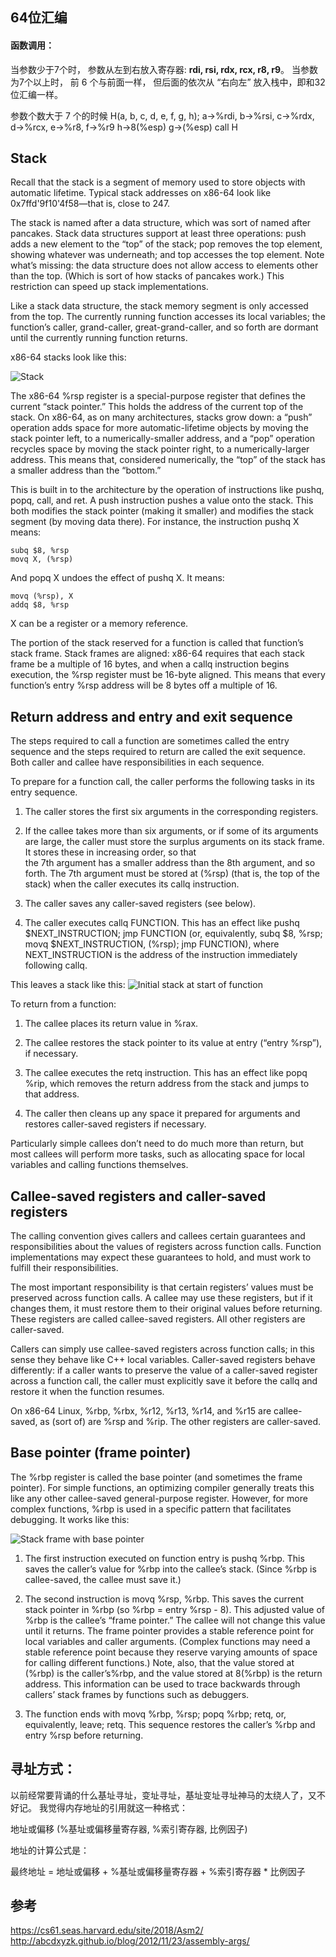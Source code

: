 ## 64位汇编
#### 函数调用：

当参数少于7个时， 参数从左到右放入寄存器: **rdi, rsi, rdx, rcx, r8, r9**。
当参数为7个以上时， 前 6 个与前面一样， 但后面的依次从 “右向左” 放入栈中，即和32位汇编一样。

参数个数大于 7 个的时候
H(a, b, c, d, e, f, g, h);
a->%rdi, b->%rsi, c->%rdx, d->%rcx, e->%r8, f->%r9
h->8(%esp)
g->(%esp)
call H

## Stack
Recall that the stack is a segment of memory used to store objects with automatic lifetime. Typical stack addresses on x86-64 look like 0x7ffd'9f10'4f58—that is, close to 247.

The stack is named after a data structure, which was sort of named after pancakes. Stack data structures support at least three operations: push adds a new element to the “top” of the stack; pop removes the top element, showing whatever was underneath; and top accesses the top element. Note what’s missing: the data structure does not allow access to elements other than the top. (Which is sort of how stacks of pancakes work.) This restriction can speed up stack implementations.

Like a stack data structure, the stack memory segment is only accessed from the top. The currently running function accesses its local variables; the function’s caller, grand-caller, great-grand-caller, and so forth are dormant until the currently running function returns.

x86-64 stacks look like this:

![Stack](https://cs61.seas.harvard.edu/site/img/stack-2018-01.png)

The x86-64 %rsp register is a special-purpose register that defines the current “stack pointer.” This holds the address of the current top of the stack. On x86-64, as on many architectures, stacks grow down: a “push” operation adds space for more automatic-lifetime objects by moving the stack pointer left, to a numerically-smaller address, and a “pop” operation recycles space by moving the stack pointer right, to a numerically-larger address. This means that, considered numerically, the “top” of the stack has a smaller address than the “bottom.”

This is built in to the architecture by the operation of instructions like pushq, popq, call, and ret. A push instruction pushes a value onto the stack. This both modifies the stack pointer (making it smaller) and modifies the stack segment (by moving data there). For instance, the instruction pushq X means:
```
subq $8, %rsp
movq X, (%rsp)
```
And popq X undoes the effect of pushq X. It means:
```
movq (%rsp), X
addq $8, %rsp
```
X can be a register or a memory reference.

The portion of the stack reserved for a function is called that function’s stack frame. Stack frames are aligned: x86-64 requires that each stack frame be a multiple of 16 bytes, and when a callq instruction begins execution, the %rsp register must be 16-byte aligned. This means that every function’s entry %rsp address will be 8 bytes off a multiple of 16.

## Return address and entry and exit sequence
The steps required to call a function are sometimes called the entry sequence and the steps required to return are called the exit sequence. Both caller and callee have responsibilities in each sequence.

To prepare for a function call, the caller performs the following tasks in its entry sequence.

1. The caller stores the first six arguments in the corresponding registers.

2. If the callee takes more than six arguments, or if some of its arguments are large, the caller must store the surplus arguments on its stack frame. It stores these in increasing order, so that     
    the 7th argument has a smaller address than the 8th argument, and so forth. The 7th argument must be stored at (%rsp) (that is, the top of the stack) when the caller executes its callq
    instruction.

3. The caller saves any caller-saved registers (see below).

4. The caller executes callq FUNCTION. This has an effect like pushq $NEXT_INSTRUCTION; jmp FUNCTION (or, equivalently, subq $8, %rsp; movq $NEXT_INSTRUCTION, (%rsp); jmp FUNCTION), where NEXT_INSTRUCTION is the address of the instruction immediately following callq.

This leaves a stack like this:
![Initial stack at start of function](https://cs61.seas.harvard.edu/site/img/stack-2018-02.png)

To return from a function:

1. The callee places its return value in %rax.

2. The callee restores the stack pointer to its value at entry (“entry %rsp”), if necessary.

3. The callee executes the retq instruction. This has an effect like popq %rip, which removes the return address from the stack and jumps to that address.

4. The caller then cleans up any space it prepared for arguments and restores caller-saved registers if necessary.

Particularly simple callees don’t need to do much more than return, but most callees will perform more tasks, such as allocating space for local variables and calling functions themselves.

## Callee-saved registers and caller-saved registers
The calling convention gives callers and callees certain guarantees and responsibilities about the values of registers across function calls. Function implementations may expect these guarantees to hold, and must work to fulfill their responsibilities.

The most important responsibility is that certain registers’ values must be preserved across function calls. A callee may use these registers, but if it changes them, it must restore them to their original values before returning. These registers are called callee-saved registers. All other registers are caller-saved.

Callers can simply use callee-saved registers across function calls; in this sense they behave like C++ local variables. Caller-saved registers behave differently: if a caller wants to preserve the value of a caller-saved register across a function call, the caller must explicitly save it before the callq and restore it when the function resumes.

On x86-64 Linux, %rbp, %rbx, %r12, %r13, %r14, and %r15 are callee-saved, as (sort of) are %rsp and %rip. The other registers are caller-saved.



## Base pointer (frame pointer)
The %rbp register is called the base pointer (and sometimes the frame pointer). For simple functions, an optimizing compiler generally treats this like any other callee-saved general-purpose register. However, for more complex functions, %rbp is used in a specific pattern that facilitates debugging. It works like this:

![Stack frame with base pointer](https://cs61.seas.harvard.edu/site/img/stack-2018-03.png)

1. The first instruction executed on function entry is pushq %rbp. This saves the caller’s value for %rbp into the callee’s stack. (Since %rbp is callee-saved, the callee must save it.)

2. The second instruction is movq %rsp, %rbp. This saves the current stack pointer in %rbp (so %rbp = entry %rsp - 8).
   This adjusted value of %rbp is the callee’s “frame pointer.” The callee will not change this value until it returns. The frame pointer provides a stable reference point for local variables 
   and caller arguments. (Complex functions may need a stable reference point because they reserve varying amounts of space for calling different functions.)
   Note, also, that the value stored at (%rbp) is the caller’s%rbp, and the value stored at 8(%rbp) is the return address. This information can be used to trace backwards through callers’ 
   stack frames by functions such as debuggers.

3. The function ends with movq %rbp, %rsp; popq %rbp; retq, or, equivalently, leave; retq. This sequence restores the caller’s %rbp and entry %rsp before returning.

## 寻址方式：

以前经常要背诵的什么基址寻址，变址寻址，基址变址寻址神马的太绕人了，又不好记。 我觉得内存地址的引用就这一种格式：

地址或偏移 (%基址或偏移量寄存器, %索引寄存器, 比例因子)

地址的计算公式是：

最终地址 = 地址或偏移 + %基址或偏移量寄存器 + %索引寄存器  * 比例因子

## 参考
https://cs61.seas.harvard.edu/site/2018/Asm2/
http://abcdxyzk.github.io/blog/2012/11/23/assembly-args/
